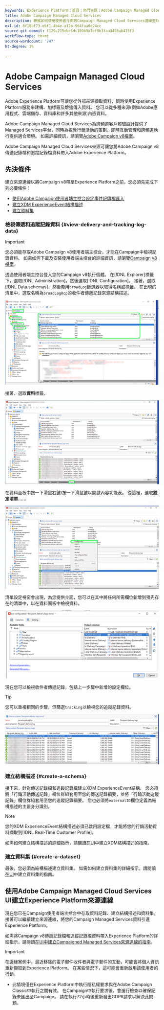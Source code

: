 ```yaml
---
keywords: Experience Platform；首頁；熱門主題；Adobe Campaign Managed Cloud Services；行銷活動；campaign managed services
title: Adobe Campaign Managed Cloud Services
description: 瞭解如何使用使用者介面將Campaign Managed Cloud Services連線至Experience Platform
exl-id: 8f18bf73-ebf1-4b4e-a12b-964faa0e24cc
source-git-commit: f129c215ebc5dc169b9a7ef9b3faa3463ab413f3
workflow-type: tm+mt
source-wordcount: '747'
ht-degree: 1%

---
```


# Adobe Campaign Managed Cloud Services

Adobe Experience Platform可讓您從外部來源擷取資料，同時使用Experience Platform服務來建構、加標籤及增強傳入資料。 您可以從多種來源(例如Adobe應用程式、雲端儲存、資料庫和許多其他來源)內嵌資料。

Adobe Campaign Managed Cloud Services為跨頻道客戶體驗設計提供了Managed Services平台，同時為視覺行銷活動的策劃、即時互動管理和跨頻道執行提供適合環境。 如需詳細資訊，請瀏覽[Adobe Campaign v8檔案](https://experienceleague.adobe.com/docs/campaign/campaign-v8/campaign-home.html?lang=zh-Hant)。

Adobe Campaign Managed Cloud Services來源可讓您將Adobe Campaign v8傳送記錄檔和追蹤記錄檔資料帶入Adobe Experience Platform。

## 先決條件

建立來源連線以將Campaign v8帶至Experience Platform之前，您必須先完成下列必要條件：

* [使用Adobe Campaign使用者端主控台設定事件記錄檔匯入](#view-delivery-and-tracking-log-data)
* [建立XDM ExperienceEvent結構描述](#create-a-schema)
* [建立資料集](#create-a-dataset)

### 檢視傳遞和追蹤記錄資料 {#view-delivery-and-tracking-log-data}

>[!IMPORTANT]
>
>您必須能存取Adobe Campaign v8使用者端主控台，才能在Campaign中檢視記錄資料。 如需如何下載及安裝使用者端主控台的詳細資訊，請瀏覽[Campaign v8檔案](https://experienceleague.adobe.com/docs/campaign/campaign-v8/deploy/connect.html?lang=zh-Hant)。

透過使用者端主控台登入您的Campaign v8執行個體。 在[!DNL Explorer]標籤下，選取[!DNL Administration]，然後選取[!DNL Configuration]。 接著，選取[!DNL Data schemas]，然後套用`broadLog`篩選器以取得名稱或標籤。 在出現的清單中，選取名稱為`broadLogRcp`的收件者傳遞記錄來源結構描述。

![已選取Explorer索引標籤的Adobe Campaign v8使用者端主控台，已展開「管理」、「設定」和「資料結構描述」節點，且篩選設定為「廣泛」。](./images/campaign/explorer.png)

接著，選取&#x200B;**資料**&#x200B;標籤。

![已選取資料索引標籤的Adobe Campaign v8使用者端主控台。](./images/campaign/data.png)

在資料面板中按一下滑鼠右鍵/按一下滑鼠鍵以開啟內容功能表。 從這裡，選取&#x200B;**設定清單……**

![已開啟內容功能表且已選取[設定清單]選項的Adobe Campaign v8使用者端主控台。](./images/campaign/configure.png)

清單設定視窗會出現，為您提供介面，您可以在其中將任何所需欄位新增到預先存在的清單中，以在資料面板中檢視資料。

![收件者傳遞記錄的設定清單，可新增供檢視。](./images/campaign/list-configuration.png)

現在您可以檢視收件者傳遞記錄，包括上一步驟中新增的設定欄位。

>[!TIP]
>
>您可以重複相同的步驟，但篩選`tracking`以檢視您的追蹤記錄資料。

![收件者傳遞記錄檔會顯示其上次修改的名稱、傳遞通道、內部傳遞名稱和標籤的資訊。](./images/campaign/recipient-delivery-logs.png)

### 建立結構描述 {#create-a-schema}

接下來，針對傳送記錄檔和追蹤記錄檔建立XDM ExperienceEvent結構。 您必須將「行銷活動傳送記錄」欄位群組套用至您的傳送記錄綱要，並將「行銷活動追蹤記錄」欄位群組套用至您的追蹤記錄綱要。 您也必須將`externalID`欄位定義為結構描述的主要身分識別。

>[!NOTE]
>
>您的XDM ExperienceEvent結構描述必須已啟用設定檔，才能將您的行銷活動資料擷取到[!DNL Real-Time Customer Profile]。

如需如何建立結構描述的詳細指示，請閱讀[在UI](../../../xdm/tutorials/create-schema-ui.md)中建立XDM結構描述的指南。

### 建立資料集 {#create-a-dataset}

最後，您必須為結構描述建立資料集。 如需如何建立資料集的詳細指示，請閱讀[在UI](../../../catalog/datasets/user-guide.md)中建立資料集的指南。

## 使用Adobe Campaign Managed Cloud Services UI建立Experience Platform來源連線

現在您已在Campaign使用者端主控台中存取資料記錄、建立結構描述和資料集，接著可以繼續建立來源連線，將您的Campaign Managed Services資料引進Experience Platform。

如需將Campaign v8傳遞記錄檔和追蹤記錄檔資料帶入Experience Platform的詳細指示，請閱讀[在UI中建立Campaigned Managed Services來源連線的指南](../../tutorials/ui/create/adobe-applications/campaign.md)。

>[!IMPORTANT]
>
>在邊緣案例中，最近移除的電子郵件收件者與電子郵件的互動，可能會將個人資訊重新擷取到Experience Platform。 在某些情況下，這可能會重新啟用該使用者的行銷。
>
>* 此情境僅在Experience Platform中執行隱私權要求與在Adobe Campaign Classic中執行之間有效。 在Campaign中執行要求後，會進行檢查以確保記錄未匯出至Campaign。 請在執行72小時後重新發出GDPR請求以解決此問題。